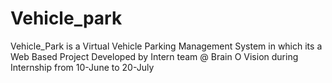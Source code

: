 # Vehicle_park
Vehicle_Park is a Virtual Vehicle Parking Management System in which its a Web Based Project Developed by Intern team @ Brain O Vision during Internship from 10-June to 20-July
